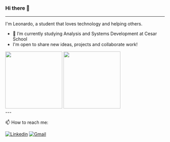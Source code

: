 ### Hi there 👋
---
  
I'm Leonardo, a student that loves technology and helping others.
   
- 🔭 I’m currently studying Analysis and Systems Development at Cesar School
- I'm open to share new ideas, projects and collaborate work!

<div>
  <img height="180em" src ="https://github-readme-stats.vercel.app/api?username=ibiapleo&show_icons=true&theme=dark"/> 
  <img height="180em" src="https://github-readme-stats.vercel.app/api/top-langs/?username=andressansantos&layout=compact&theme=dark"/>
</div>
 ---
    
📫 How to reach me: 

[![Linkedin](https://img.shields.io/badge/LinkedIn-0077B5?style=for-the-badge&logo=linkedin&logoColor=white)](https://www.linkedin.com/in/leonardo-ibiapina-642077218/)
[![Gmail](https://img.shields.io/badge/Gmail-D14836?style=for-the-badge&logo=gmail&logoColor=white)](leonardojose159357@gmail.com)
